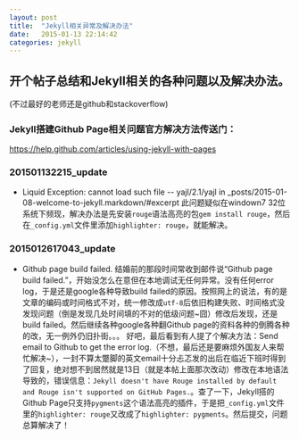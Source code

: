 ```yaml
---
layout: post
title:  "Jekyll相关异常及解决办法"
date:   2015-01-13 22:14:42
categories: jekyll
---
```


## 开个帖子总结和Jekyll相关的各种问题以及解决办法。

(不过最好的老师还是github和stackoverflow)
### Jekyll搭建Github Page相关问题官方解决方法传送门：
https://help.github.com/articles/using-jekyll-with-pages


### 201501132215_update
* Liquid Exception: cannot load such file -- yajl/2.1/yajl in _posts/2015-01-08-welcome-to-jekyll.markdown/#excerpt
此问题疑似在windown7 32位系统下频现，解决办法是先安装`rouge`语法高亮的包`gem install rouge`，然后在`_config.yml`文件里添加`highlighter: rouge`，就能解决。


### 2015012617043_update
* Github page build failed.
结婚前的那段时间常收到邮件说“Github page build failed.”，开始没怎么在意但在本地调试无任何异常。没有任何error log，于是还是google各种导致build failed的原因。按照网上的说法，有的是文章的编码或时间格式不对，统一修改成`utf-8`后依旧构建失败、时间格式没发现问题（倒是发现几处时间填的不对的低级问题~囧）修改后发现，还是build failed。然后继续各种google各种翻Github page的资料各种的倒腾各种的改，无一例外仍旧扑街。。。
好吧，最后看到有人提了个解决方法：Send email to Github to get the error log.（不想，最后还是要麻烦外国友人来帮忙解决~），一封不算太蹩脚的英文email十分忐忑发的出后在临近下班时得到了回复，绝对想不到居然就是13日（就是本帖上面那次改动）修改在本地语法导致的，错误信息：`Jekyll doesn't have Rouge installed by default and Rouge isn't supported on GitHub Pages.`。查了一下，Jekyll搭的Github Page只支持`pygments`这个语法高亮的插件，于是把`_config.yml`文件里的`highlighter: rouge`又改成了`highlighter: pygments`。然后提交，问题总算解决了！